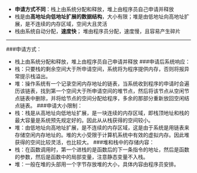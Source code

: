 - **申请方式不同**：栈上由系统分配和释放，堆上由程序员自己申请并释放
- 栈是由**高地址向低地址扩展的数据结构**，大小有限；堆是由低地址向高地址扩展，是不连续的内存区域，空间大且灵活
- 栈由系统自动分配，**速度快**； 堆由程序员分配，速度慢，且容易产生碎片

---

###申请方式：
   - 栈上由系统分配和释放，堆上由程序员自己申请并释放
###申请后系统响应：
   -  栈：只要栈的剩余空间大于所申请空间，系统将为程序提供内存，否则将报异常提示栈溢出。
   -  堆：操作系统有一个记录空闲内存地址的链表，当系统收到程序的申请时会遍历该链表，找到第一个空间大于所申请空间的堆节点，然后将该节点从空闲节点链表中删除，并将给节点的空间分配给程序，多余的那部分重新放回空闲结点链表。
###申请大小限制：
   -  栈：栈是从高地址向低地址扩展，是一块连续的内存区域，即栈顶地址和栈的最大容量是系统预先规定好的。因此从从栈获得的空间较小。
   -  堆：由低地址向高地址扩展，是不连续的内存区域，这是由于系统是用链表来存储空闲内存地址的。堆的大小受限于计算机系统中有效的虚拟内存。因此堆获得的空间比较灵活，也比较大。
###堆和栈中的存储内容：
   -  栈：在函数调用时，第一个进栈的是函数后的下一条指令的地址，然后是函数的参数，然后是函数中的局部变量，注意静态变量不入栈。
   -  堆：一般在堆的头部用一个字节存放堆的大小，具体内容由程序员安排。